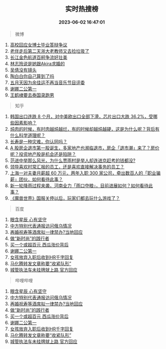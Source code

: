 <div align="center"><h2>实时热搜榜</h2><h4>2023-06-02 16:47:01</h4></div>

> 微博  

1. [高校回应女博士毕业答辩争议](https://s.weibo.com/weibo?q=%23%E9%AB%98%E6%A0%A1%E5%9B%9E%E5%BA%94%E5%A5%B3%E5%8D%9A%E5%A3%AB%E6%AF%95%E4%B8%9A%E7%AD%94%E8%BE%A9%E4%BA%89%E8%AE%AE%23&t=31&band_rank=1&Refer=top)<br />
2. [老伴走后第二天浙大老教师又去捡垃圾了](https://s.weibo.com/weibo?q=%23%E8%80%81%E4%BC%B4%E8%B5%B0%E5%90%8E%E7%AC%AC%E4%BA%8C%E5%A4%A9%E6%B5%99%E5%A4%A7%E8%80%81%E6%95%99%E5%B8%88%E5%8F%88%E5%8E%BB%E6%8D%A1%E5%9E%83%E5%9C%BE%E4%BA%86%23&t=31&band_rank=2&Refer=top)<br />
3. [长江金色航道百舸争流好壮美](https://s.weibo.com/weibo?q=%23%E9%95%BF%E6%B1%9F%E9%87%91%E8%89%B2%E8%88%AA%E9%81%93%E7%99%BE%E8%88%B8%E4%BA%89%E6%B5%81%E5%A5%BD%E5%A3%AE%E7%BE%8E%23&t=31&band_rank=3&Refer=top)<br />
4. [林志玲说是她跟Akira求婚的](https://s.weibo.com/weibo?q=%23%E6%9E%97%E5%BF%97%E7%8E%B2%E8%AF%B4%E6%98%AF%E5%A5%B9%E8%B7%9FAkira%E6%B1%82%E5%A9%9A%E7%9A%84%23&t=31&band_rank=4&Refer=top)<br />
5. [吴倩没有镜头](https://s.weibo.com/weibo?q=%23%E5%90%B4%E5%80%A9%E6%B2%A1%E6%9C%89%E9%95%9C%E5%A4%B4%23&t=31&band_rank=5&Refer=top)<br />
6. [陶白白你自己算到了吗](https://s.weibo.com/weibo?q=%23%E9%99%B6%E7%99%BD%E7%99%BD%E4%BD%A0%E8%87%AA%E5%B7%B1%E7%AE%97%E5%88%B0%E4%BA%86%E5%90%97%23&t=31&band_rank=6&Refer=top)<br />
7. [五月天因为余佳运不再当音乐节目评委](https://s.weibo.com/weibo?q=%23%E4%BA%94%E6%9C%88%E5%A4%A9%E5%9B%A0%E4%B8%BA%E4%BD%99%E4%BD%B3%E8%BF%90%E4%B8%8D%E5%86%8D%E5%BD%93%E9%9F%B3%E4%B9%90%E8%8A%82%E7%9B%AE%E8%AF%84%E5%A7%94%23&t=31&band_rank=7&Refer=top)<br />
8. [谢娜二公第一](https://s.weibo.com/weibo?q=%23%E8%B0%A2%E5%A8%9C%E4%BA%8C%E5%85%AC%E7%AC%AC%E4%B8%80%23&t=31&band_rank=8&Refer=top)<br />
9. [王鹤棣要去泰国录跑男](https://s.weibo.com/weibo?q=%23%E7%8E%8B%E9%B9%A4%E6%A3%A3%E8%A6%81%E5%8E%BB%E6%B3%B0%E5%9B%BD%E5%BD%95%E8%B7%91%E7%94%B7%23&t=31&band_rank=9&Refer=top)<br />

> 知乎  

1. [韩国出口连跌 8 个月，对中美欧出口全部下滑，芯片出口大跌 36.2%，受哪些因素影响？](https://www.zhihu.com/question/604222429)<br />
2. [炖肉的时候，有时肉越炖越烂，有的时候却越炖越硬，这是为什么呢？背后有什么科学道理呢？](https://www.zhihu.com/question/507310446)<br />
3. [长寿是一种灾难，你认同吗？](https://www.zhihu.com/question/597336124)<br />
4. [A 股房企退市第一股诞生，多家地产也濒临退市，房企「退市潮」来了？房价呢？投资地产股是机会还是陷阱？](https://www.zhihu.com/question/604271815)<br />
5. [范进中举那么风光，为什么贾雨村是举人却连进京赶考的钱都没?](https://www.zhihu.com/question/601881989)<br />
6. [领导喜欢时常汇报的员工，还是喜欢直接解决事务的员工？](https://www.zhihu.com/question/604113667)<br />
7. [上海一对夫妻月薪超 60 万元，两年入职 300 家公司，牵出数百人的「职业骗薪」团伙，如何看待此事？](https://www.zhihu.com/question/604403306)<br />
8. [新一轮降雨过程来袭，河南全力「雨口夺粮」，目前进展如何？如何看待此事？](https://www.zhihu.com/question/604384669)<br />
9. [《魔兽世界》国服关停以后，玩家们都去玩什么游戏了？](https://www.zhihu.com/question/603818800)<br />

> 百度  

1. [眼含星辰 心有坚守](https://www.baidu.com/s?wd=%E7%9C%BC%E5%90%AB%E6%98%9F%E8%BE%B0+%E5%BF%83%E6%9C%89%E5%9D%9A%E5%AE%88&sa=fyb_news&rsv_dl=fyb_news)<br />
2. [中方特别代表通报访问俄乌情况](https://www.baidu.com/s?wd=%E4%B8%AD%E6%96%B9%E7%89%B9%E5%88%AB%E4%BB%A3%E8%A1%A8%E9%80%9A%E6%8A%A5%E8%AE%BF%E9%97%AE%E4%BF%84%E4%B9%8C%E6%83%85%E5%86%B5&sa=fyb_news&rsv_dl=fyb_news)<br />
3. [再婚祝寿等酒席拟一律禁办?当地回应](https://www.baidu.com/s?wd=%E5%86%8D%E5%A9%9A%E7%A5%9D%E5%AF%BF%E7%AD%89%E9%85%92%E5%B8%AD%E6%8B%9F%E4%B8%80%E5%BE%8B%E7%A6%81%E5%8A%9E%3F%E5%BD%93%E5%9C%B0%E5%9B%9E%E5%BA%94&sa=fyb_news&rsv_dl=fyb_news)<br />
4. [做“新时尚”的践行者](https://www.baidu.com/s?wd=%E5%81%9A%E2%80%9C%E6%96%B0%E6%97%B6%E5%B0%9A%E2%80%9D%E7%9A%84%E8%B7%B5%E8%A1%8C%E8%80%85&sa=fyb_news&rsv_dl=fyb_news)<br />
5. [买一个或超百元 西瓜涨价背后](https://www.baidu.com/s?wd=%E4%B9%B0%E4%B8%80%E4%B8%AA%E6%88%96%E8%B6%85%E7%99%BE%E5%85%83+%E8%A5%BF%E7%93%9C%E6%B6%A8%E4%BB%B7%E8%83%8C%E5%90%8E&sa=fyb_news&rsv_dl=fyb_news)<br />
6. [谢娜二公第一](https://www.baidu.com/s?wd=%E8%B0%A2%E5%A8%9C%E4%BA%8C%E5%85%AC%E7%AC%AC%E4%B8%80&sa=fyb_news&rsv_dl=fyb_news)<br />
7. [女孩放弃入职后收到HR千字回复](https://www.baidu.com/s?wd=%E5%A5%B3%E5%AD%A9%E6%94%BE%E5%BC%83%E5%85%A5%E8%81%8C%E5%90%8E%E6%94%B6%E5%88%B0HR%E5%8D%83%E5%AD%97%E5%9B%9E%E5%A4%8D&sa=fyb_news&rsv_dl=fyb_news)<br />
8. [马化腾转发文章称要“收紧队形”](https://www.baidu.com/s?wd=%E9%A9%AC%E5%8C%96%E8%85%BE%E8%BD%AC%E5%8F%91%E6%96%87%E7%AB%A0%E7%A7%B0%E8%A6%81%E2%80%9C%E6%94%B6%E7%B4%A7%E9%98%9F%E5%BD%A2%E2%80%9D&sa=fyb_news&rsv_dl=fyb_news)<br />
9. [城管执法车未挂牌就上路 官方回应](https://www.baidu.com/s?wd=%E5%9F%8E%E7%AE%A1%E6%89%A7%E6%B3%95%E8%BD%A6%E6%9C%AA%E6%8C%82%E7%89%8C%E5%B0%B1%E4%B8%8A%E8%B7%AF+%E5%AE%98%E6%96%B9%E5%9B%9E%E5%BA%94&sa=fyb_news&rsv_dl=fyb_news)<br />

> 哔哩哔哩  

1. [眼含星辰 心有坚守](https://www.baidu.com/s?wd=%E7%9C%BC%E5%90%AB%E6%98%9F%E8%BE%B0+%E5%BF%83%E6%9C%89%E5%9D%9A%E5%AE%88&sa=fyb_news&rsv_dl=fyb_news)<br />
2. [中方特别代表通报访问俄乌情况](https://www.baidu.com/s?wd=%E4%B8%AD%E6%96%B9%E7%89%B9%E5%88%AB%E4%BB%A3%E8%A1%A8%E9%80%9A%E6%8A%A5%E8%AE%BF%E9%97%AE%E4%BF%84%E4%B9%8C%E6%83%85%E5%86%B5&sa=fyb_news&rsv_dl=fyb_news)<br />
3. [再婚祝寿等酒席拟一律禁办?当地回应](https://www.baidu.com/s?wd=%E5%86%8D%E5%A9%9A%E7%A5%9D%E5%AF%BF%E7%AD%89%E9%85%92%E5%B8%AD%E6%8B%9F%E4%B8%80%E5%BE%8B%E7%A6%81%E5%8A%9E%3F%E5%BD%93%E5%9C%B0%E5%9B%9E%E5%BA%94&sa=fyb_news&rsv_dl=fyb_news)<br />
4. [做“新时尚”的践行者](https://www.baidu.com/s?wd=%E5%81%9A%E2%80%9C%E6%96%B0%E6%97%B6%E5%B0%9A%E2%80%9D%E7%9A%84%E8%B7%B5%E8%A1%8C%E8%80%85&sa=fyb_news&rsv_dl=fyb_news)<br />
5. [买一个或超百元 西瓜涨价背后](https://www.baidu.com/s?wd=%E4%B9%B0%E4%B8%80%E4%B8%AA%E6%88%96%E8%B6%85%E7%99%BE%E5%85%83+%E8%A5%BF%E7%93%9C%E6%B6%A8%E4%BB%B7%E8%83%8C%E5%90%8E&sa=fyb_news&rsv_dl=fyb_news)<br />
6. [谢娜二公第一](https://www.baidu.com/s?wd=%E8%B0%A2%E5%A8%9C%E4%BA%8C%E5%85%AC%E7%AC%AC%E4%B8%80&sa=fyb_news&rsv_dl=fyb_news)<br />
7. [女孩放弃入职后收到HR千字回复](https://www.baidu.com/s?wd=%E5%A5%B3%E5%AD%A9%E6%94%BE%E5%BC%83%E5%85%A5%E8%81%8C%E5%90%8E%E6%94%B6%E5%88%B0HR%E5%8D%83%E5%AD%97%E5%9B%9E%E5%A4%8D&sa=fyb_news&rsv_dl=fyb_news)<br />
8. [马化腾转发文章称要“收紧队形”](https://www.baidu.com/s?wd=%E9%A9%AC%E5%8C%96%E8%85%BE%E8%BD%AC%E5%8F%91%E6%96%87%E7%AB%A0%E7%A7%B0%E8%A6%81%E2%80%9C%E6%94%B6%E7%B4%A7%E9%98%9F%E5%BD%A2%E2%80%9D&sa=fyb_news&rsv_dl=fyb_news)<br />
9. [城管执法车未挂牌就上路 官方回应](https://www.baidu.com/s?wd=%E5%9F%8E%E7%AE%A1%E6%89%A7%E6%B3%95%E8%BD%A6%E6%9C%AA%E6%8C%82%E7%89%8C%E5%B0%B1%E4%B8%8A%E8%B7%AF+%E5%AE%98%E6%96%B9%E5%9B%9E%E5%BA%94&sa=fyb_news&rsv_dl=fyb_news)<br />
